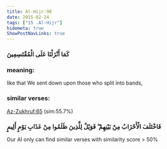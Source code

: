 ```yaml
---
title: Al-Hijr:90
date: 2015-02-24
tags: ["15 .Al-Hijr"]
hidemeta: true 
ShowPostNavLinks: true 
---
```

### كَمَا أَنْزَلْنَا عَلَى الْمُقْتَسِمِينَ
### meaning: 
like that We sent down upon those who split into bands,
### similar verses: 

[Az-Zukhruf:65](/43/65) (sim:55.7%)

### فَاخْتَلَفَ الْأَحْزَابُ مِنْ بَيْنِهِمْ ۖ فَوَيْلٌ لِلَّذِينَ ظَلَمُوا مِنْ عَذَابِ يَوْمٍ أَلِيمٍ

Our AI only can find similar verses with similarity score > 50% 



